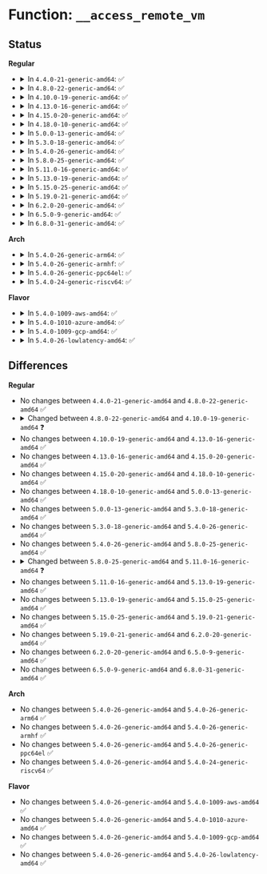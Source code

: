 # Function: <code>__access_remote_vm</code>

## Status
<b>Regular</b>
<ul>
<li>
<details>
<summary>In <code>4.4.0-21-generic-amd64</code>: ✅</summary>

```c
int __access_remote_vm(struct task_struct * tsk, struct mm_struct * mm, long unsigned int addr, void * buf, int len, int write)
```

```json
{
  "name": "__access_remote_vm",
  "collision_type": "Unique Static",
  "inline_type": "No",
  "funcs": [
    {
      "addr": 18446744071580662048,
      "name": "__access_remote_vm",
      "external": false,
      "loc": "mm/memory.c:3659",
      "file": "mm/memory.c",
      "inline": "seen, unknown",
      "caller_inline": [],
      "caller_func": [
        "mm/memory.c:access_remote_vm",
        "mm/memory.c:access_process_vm"
      ]
    }
  ],
  "symbols": [
    {
      "addr": 18446744071580662048,
      "name": "__access_remote_vm",
      "section": ".text",
      "bind": "STB_LOCAL",
      "size": 716
    }
  ]
}
```
</details>
</li>
<li>
<details>
<summary>In <code>4.8.0-22-generic-amd64</code>: ✅</summary>

```c
int __access_remote_vm(struct task_struct * tsk, struct mm_struct * mm, long unsigned int addr, void * buf, int len, int write)
```

```json
{
  "name": "__access_remote_vm",
  "collision_type": "Unique Static",
  "inline_type": "No",
  "funcs": [
    {
      "addr": 18446744071580771776,
      "name": "__access_remote_vm",
      "external": false,
      "loc": "mm/memory.c:3854",
      "file": "mm/memory.c",
      "inline": "seen, unknown",
      "caller_inline": [],
      "caller_func": [
        "mm/memory.c:access_process_vm",
        "mm/memory.c:access_remote_vm"
      ]
    }
  ],
  "symbols": [
    {
      "addr": 18446744071580771776,
      "name": "__access_remote_vm",
      "section": ".text",
      "bind": "STB_LOCAL",
      "size": 795
    }
  ]
}
```
</details>
</li>
<li>
<details>
<summary>In <code>4.10.0-19-generic-amd64</code>: ✅</summary>

```c
int __access_remote_vm(struct task_struct * tsk, struct mm_struct * mm, long unsigned int addr, void * buf, int len, unsigned int gup_flags)
```

```json
{
  "name": "__access_remote_vm",
  "collision_type": "Unique Global",
  "inline_type": "No",
  "funcs": [
    {
      "addr": 18446744071580865792,
      "name": "__access_remote_vm",
      "external": true,
      "loc": "mm/memory.c:3932",
      "file": "mm/memory.c",
      "inline": "seen, unknown",
      "caller_inline": [],
      "caller_func": [
        "kernel/ptrace.c:ptrace_access_vm",
        "mm/memory.c:access_process_vm",
        "mm/memory.c:access_remote_vm"
      ]
    }
  ],
  "symbols": [
    {
      "addr": 18446744071580865792,
      "name": "__access_remote_vm",
      "section": ".text",
      "bind": "STB_GLOBAL",
      "size": 798
    }
  ]
}
```
</details>
</li>
<li>
<details>
<summary>In <code>4.13.0-16-generic-amd64</code>: ✅</summary>

```c
int __access_remote_vm(struct task_struct * tsk, struct mm_struct * mm, long unsigned int addr, void * buf, int len, unsigned int gup_flags)
```

```json
{
  "name": "__access_remote_vm",
  "collision_type": "Unique Global",
  "inline_type": "No",
  "funcs": [
    {
      "addr": 18446744071580910848,
      "name": "__access_remote_vm",
      "external": true,
      "loc": "mm/memory.c:4222",
      "file": "mm/memory.c",
      "inline": "seen, unknown",
      "caller_inline": [],
      "caller_func": [
        "kernel/ptrace.c:ptrace_access_vm",
        "mm/memory.c:access_process_vm",
        "mm/memory.c:access_remote_vm"
      ]
    }
  ],
  "symbols": [
    {
      "addr": 18446744071580910848,
      "name": "__access_remote_vm",
      "section": ".text",
      "bind": "STB_GLOBAL",
      "size": 727
    }
  ]
}
```
</details>
</li>
<li>
<details>
<summary>In <code>4.15.0-20-generic-amd64</code>: ✅</summary>

```c
int __access_remote_vm(struct task_struct * tsk, struct mm_struct * mm, long unsigned int addr, void * buf, int len, unsigned int gup_flags)
```

```json
{
  "name": "__access_remote_vm",
  "collision_type": "Unique Global",
  "inline_type": "No",
  "funcs": [
    {
      "addr": 18446744071581009600,
      "name": "__access_remote_vm",
      "external": true,
      "loc": "mm/memory.c:4400",
      "file": "mm/memory.c",
      "inline": "seen, unknown",
      "caller_inline": [],
      "caller_func": [
        "kernel/ptrace.c:ptrace_access_vm",
        "mm/memory.c:access_process_vm",
        "mm/memory.c:access_remote_vm"
      ]
    }
  ],
  "symbols": [
    {
      "addr": 18446744071581009600,
      "name": "__access_remote_vm",
      "section": ".text",
      "bind": "STB_GLOBAL",
      "size": 786
    }
  ]
}
```
</details>
</li>
<li>
<details>
<summary>In <code>4.18.0-10-generic-amd64</code>: ✅</summary>

```c
int __access_remote_vm(struct task_struct * tsk, struct mm_struct * mm, long unsigned int addr, void * buf, int len, unsigned int gup_flags)
```

```json
{
  "name": "__access_remote_vm",
  "collision_type": "Unique Global",
  "inline_type": "No",
  "funcs": [
    {
      "addr": 18446744071581143248,
      "name": "__access_remote_vm",
      "external": true,
      "loc": "mm/memory.c:4448",
      "file": "mm/memory.c",
      "inline": "seen, unknown",
      "caller_inline": [],
      "caller_func": [
        "kernel/ptrace.c:ptrace_access_vm",
        "mm/memory.c:access_process_vm",
        "mm/memory.c:access_remote_vm"
      ]
    }
  ],
  "symbols": [
    {
      "addr": 18446744071581143248,
      "name": "__access_remote_vm",
      "section": ".text",
      "bind": "STB_GLOBAL",
      "size": 799
    }
  ]
}
```
</details>
</li>
<li>
<details>
<summary>In <code>5.0.0-13-generic-amd64</code>: ✅</summary>

```c
int __access_remote_vm(struct task_struct * tsk, struct mm_struct * mm, long unsigned int addr, void * buf, int len, unsigned int gup_flags)
```

```json
{
  "name": "__access_remote_vm",
  "collision_type": "Unique Global",
  "inline_type": "No",
  "funcs": [
    {
      "addr": 18446744071581223072,
      "name": "__access_remote_vm",
      "external": true,
      "loc": "mm/memory.c:4238",
      "file": "mm/memory.c",
      "inline": "seen, unknown",
      "caller_inline": [],
      "caller_func": [
        "kernel/ptrace.c:ptrace_access_vm",
        "mm/memory.c:access_process_vm",
        "mm/memory.c:access_remote_vm"
      ]
    }
  ],
  "symbols": [
    {
      "addr": 18446744071581223072,
      "name": "__access_remote_vm",
      "section": ".text",
      "bind": "STB_GLOBAL",
      "size": 799
    }
  ]
}
```
</details>
</li>
<li>
<details>
<summary>In <code>5.3.0-18-generic-amd64</code>: ✅</summary>

```c
int __access_remote_vm(struct task_struct * tsk, struct mm_struct * mm, long unsigned int addr, void * buf, int len, unsigned int gup_flags)
```

```json
{
  "name": "__access_remote_vm",
  "collision_type": "Unique Global",
  "inline_type": "No",
  "funcs": [
    {
      "addr": 18446744071581296736,
      "name": "__access_remote_vm",
      "external": true,
      "loc": "mm/memory.c:4289",
      "file": "mm/memory.c",
      "inline": "seen, unknown",
      "caller_inline": [],
      "caller_func": [
        "kernel/ptrace.c:ptrace_access_vm",
        "mm/memory.c:access_process_vm",
        "mm/memory.c:access_remote_vm"
      ]
    }
  ],
  "symbols": [
    {
      "addr": 18446744071581296736,
      "name": "__access_remote_vm",
      "section": ".text",
      "bind": "STB_GLOBAL",
      "size": 814
    }
  ]
}
```
</details>
</li>
<li>
<details>
<summary>In <code>5.4.0-26-generic-amd64</code>: ✅</summary>

```c
int __access_remote_vm(struct task_struct * tsk, struct mm_struct * mm, long unsigned int addr, void * buf, int len, unsigned int gup_flags)
```

```json
{
  "name": "__access_remote_vm",
  "collision_type": "Unique Global",
  "inline_type": "No",
  "funcs": [
    {
      "addr": 18446744071581355504,
      "name": "__access_remote_vm",
      "external": true,
      "loc": "mm/memory.c:4314",
      "file": "mm/memory.c",
      "inline": "seen, unknown",
      "caller_inline": [],
      "caller_func": [
        "kernel/ptrace.c:ptrace_access_vm",
        "mm/memory.c:access_process_vm",
        "mm/memory.c:access_remote_vm"
      ]
    }
  ],
  "symbols": [
    {
      "addr": 18446744071581355504,
      "name": "__access_remote_vm",
      "section": ".text",
      "bind": "STB_GLOBAL",
      "size": 814
    }
  ]
}
```
</details>
</li>
<li>
<details>
<summary>In <code>5.8.0-25-generic-amd64</code>: ✅</summary>

```c
int __access_remote_vm(struct task_struct * tsk, struct mm_struct * mm, long unsigned int addr, void * buf, int len, unsigned int gup_flags)
```

```json
{
  "name": "__access_remote_vm",
  "collision_type": "Unique Global",
  "inline_type": "No",
  "funcs": [
    {
      "addr": 18446744071581553088,
      "name": "__access_remote_vm",
      "external": true,
      "loc": "mm/memory.c:4679",
      "file": "mm/memory.c",
      "inline": "seen, unknown",
      "caller_inline": [],
      "caller_func": [
        "mm/memory.c:access_process_vm",
        "mm/memory.c:access_remote_vm"
      ]
    }
  ],
  "symbols": [
    {
      "addr": 18446744071581553088,
      "name": "__access_remote_vm",
      "section": ".text",
      "bind": "STB_GLOBAL",
      "size": 814
    }
  ]
}
```
</details>
</li>
<li>
<details>
<summary>In <code>5.11.0-16-generic-amd64</code>: ✅</summary>

```c
int __access_remote_vm(struct mm_struct * mm, long unsigned int addr, void * buf, int len, unsigned int gup_flags)
```

```json
{
  "name": "__access_remote_vm",
  "collision_type": "Unique Global",
  "inline_type": "No",
  "funcs": [
    {
      "addr": 18446744071581597744,
      "name": "__access_remote_vm",
      "external": true,
      "loc": "mm/memory.c:4906",
      "file": "mm/memory.c",
      "inline": "seen, unknown",
      "caller_inline": [],
      "caller_func": [
        "mm/memory.c:access_process_vm",
        "mm/memory.c:access_remote_vm"
      ]
    }
  ],
  "symbols": [
    {
      "addr": 18446744071581597744,
      "name": "__access_remote_vm",
      "section": ".text",
      "bind": "STB_GLOBAL",
      "size": 894
    }
  ]
}
```
</details>
</li>
<li>
<details>
<summary>In <code>5.13.0-19-generic-amd64</code>: ✅</summary>

```c
int __access_remote_vm(struct mm_struct * mm, long unsigned int addr, void * buf, int len, unsigned int gup_flags)
```

```json
{
  "name": "__access_remote_vm",
  "collision_type": "Unique Global",
  "inline_type": "No",
  "funcs": [
    {
      "addr": 18446744071581620592,
      "name": "__access_remote_vm",
      "external": true,
      "loc": "mm/memory.c:4973",
      "file": "mm/memory.c",
      "inline": "seen, unknown",
      "caller_inline": [],
      "caller_func": [
        "mm/memory.c:access_process_vm",
        "mm/memory.c:access_remote_vm"
      ]
    }
  ],
  "symbols": [
    {
      "addr": 18446744071581620592,
      "name": "__access_remote_vm",
      "section": ".text",
      "bind": "STB_GLOBAL",
      "size": 895
    }
  ]
}
```
</details>
</li>
<li>
<details>
<summary>In <code>5.15.0-25-generic-amd64</code>: ✅</summary>

```c
int __access_remote_vm(struct mm_struct * mm, long unsigned int addr, void * buf, int len, unsigned int gup_flags)
```

```json
{
  "name": "__access_remote_vm",
  "collision_type": "Unique Global",
  "inline_type": "No",
  "funcs": [
    {
      "addr": 18446744071581888096,
      "name": "__access_remote_vm",
      "external": true,
      "loc": "mm/memory.c:5119",
      "file": "mm/memory.c",
      "inline": "seen, unknown",
      "caller_inline": [],
      "caller_func": [
        "mm/memory.c:access_process_vm",
        "mm/memory.c:access_remote_vm"
      ]
    }
  ],
  "symbols": [
    {
      "addr": 18446744071581888096,
      "name": "__access_remote_vm",
      "section": ".text",
      "bind": "STB_GLOBAL",
      "size": 796
    }
  ]
}
```
</details>
</li>
<li>
<details>
<summary>In <code>5.19.0-21-generic-amd64</code>: ✅</summary>

```c
int __access_remote_vm(struct mm_struct * mm, long unsigned int addr, void * buf, int len, unsigned int gup_flags)
```

```json
{
  "name": "__access_remote_vm",
  "collision_type": "Unique Global",
  "inline_type": "No",
  "funcs": [
    {
      "addr": 18446744071582285808,
      "name": "__access_remote_vm",
      "external": true,
      "loc": "mm/memory.c:5426",
      "file": "mm/memory.c",
      "inline": "seen, unknown",
      "caller_inline": [],
      "caller_func": [
        "mm/memory.c:access_process_vm",
        "mm/memory.c:access_remote_vm"
      ]
    }
  ],
  "symbols": [
    {
      "addr": 18446744071582285808,
      "name": "__access_remote_vm",
      "section": ".text",
      "bind": "STB_GLOBAL",
      "size": 1010
    }
  ]
}
```
</details>
</li>
<li>
<details>
<summary>In <code>6.2.0-20-generic-amd64</code>: ✅</summary>

```c
int __access_remote_vm(struct mm_struct * mm, long unsigned int addr, void * buf, int len, unsigned int gup_flags)
```

```json
{
  "name": "__access_remote_vm",
  "collision_type": "Unique Global",
  "inline_type": "No",
  "funcs": [
    {
      "addr": 18446744071582778512,
      "name": "__access_remote_vm",
      "external": true,
      "loc": "mm/memory.c:5506",
      "file": "mm/memory.c",
      "inline": "seen, unknown",
      "caller_inline": [],
      "caller_func": [
        "mm/memory.c:access_process_vm",
        "mm/memory.c:access_remote_vm"
      ]
    }
  ],
  "symbols": [
    {
      "addr": 18446744071582778512,
      "name": "__access_remote_vm",
      "section": ".text",
      "bind": "STB_GLOBAL",
      "size": 988
    }
  ]
}
```
</details>
</li>
<li>
<details>
<summary>In <code>6.5.0-9-generic-amd64</code>: ✅</summary>

```c
int __access_remote_vm(struct mm_struct * mm, long unsigned int addr, void * buf, int len, unsigned int gup_flags)
```

```json
{
  "name": "__access_remote_vm",
  "collision_type": "Unique Global",
  "inline_type": "No",
  "funcs": [
    {
      "addr": 18446744071582994816,
      "name": "__access_remote_vm",
      "external": true,
      "loc": "mm/memory.c:5697",
      "file": "mm/memory.c",
      "inline": "seen, unknown",
      "caller_inline": [],
      "caller_func": [
        "mm/memory.c:access_process_vm",
        "mm/memory.c:access_remote_vm"
      ]
    }
  ],
  "symbols": [
    {
      "addr": 18446744071582994816,
      "name": "__access_remote_vm",
      "section": ".text",
      "bind": "STB_GLOBAL",
      "size": 1127
    }
  ]
}
```
</details>
</li>
<li>
<details>
<summary>In <code>6.8.0-31-generic-amd64</code>: ✅</summary>

```c
int __access_remote_vm(struct mm_struct * mm, long unsigned int addr, void * buf, int len, unsigned int gup_flags)
```

```json
{
  "name": "__access_remote_vm",
  "collision_type": "Unique Static",
  "inline_type": "No",
  "funcs": [
    {
      "addr": 18446744071583127472,
      "name": "__access_remote_vm",
      "external": false,
      "loc": "mm/memory.c:5923",
      "file": "mm/memory.c",
      "inline": "seen, unknown",
      "caller_inline": [],
      "caller_func": [
        "mm/memory.c:access_process_vm",
        "mm/memory.c:access_remote_vm"
      ]
    }
  ],
  "symbols": [
    {
      "addr": 18446744071583127472,
      "name": "__access_remote_vm",
      "section": ".text",
      "bind": "STB_LOCAL",
      "size": 1100
    }
  ]
}
```
</details>
</li>
</ul>
<b>Arch</b>
<ul>
<li>
<details>
<summary>In <code>5.4.0-26-generic-arm64</code>: ✅</summary>

```c
int __access_remote_vm(struct task_struct * tsk, struct mm_struct * mm, long unsigned int addr, void * buf, int len, unsigned int gup_flags)
```

```json
{
  "name": "__access_remote_vm",
  "collision_type": "Unique Global",
  "inline_type": "No",
  "funcs": [
    {
      "addr": 18446603336492759280,
      "name": "__access_remote_vm",
      "external": true,
      "loc": "mm/memory.c:4314",
      "file": "mm/memory.c",
      "inline": "seen, unknown",
      "caller_inline": [],
      "caller_func": [
        "kernel/ptrace.c:ptrace_access_vm",
        "mm/memory.c:access_process_vm",
        "mm/memory.c:access_remote_vm"
      ]
    }
  ],
  "symbols": [
    {
      "addr": 18446603336492759280,
      "name": "__access_remote_vm",
      "section": ".text",
      "bind": "STB_GLOBAL",
      "size": 468
    }
  ]
}
```
</details>
</li>
<li>
<details>
<summary>In <code>5.4.0-26-generic-armhf</code>: ✅</summary>

```c
int __access_remote_vm(struct task_struct * tsk, struct mm_struct * mm, long unsigned int addr, void * buf, int len, unsigned int gup_flags)
```

```json
{
  "name": "__access_remote_vm",
  "collision_type": "Unique Global",
  "inline_type": "No",
  "funcs": [
    {
      "addr": 3226583032,
      "name": "__access_remote_vm",
      "external": true,
      "loc": "mm/memory.c:4314",
      "file": "mm/memory.c",
      "inline": "seen, unknown",
      "caller_inline": [],
      "caller_func": [
        "kernel/ptrace.c:ptrace_access_vm",
        "mm/memory.c:access_process_vm",
        "mm/memory.c:access_remote_vm"
      ]
    }
  ],
  "symbols": [
    {
      "addr": 3226583032,
      "name": "__access_remote_vm",
      "section": ".text",
      "bind": "STB_GLOBAL",
      "size": 460
    }
  ]
}
```
</details>
</li>
<li>
<details>
<summary>In <code>5.4.0-26-generic-ppc64el</code>: ✅</summary>

```c
int __access_remote_vm(struct task_struct * tsk, struct mm_struct * mm, long unsigned int addr, void * buf, int len, unsigned int gup_flags)
```

```json
{
  "name": "__access_remote_vm",
  "collision_type": "Unique Global",
  "inline_type": "No",
  "funcs": [
    {
      "addr": 13835058055286123520,
      "name": "__access_remote_vm",
      "external": true,
      "loc": "mm/memory.c:4314",
      "file": "mm/memory.c",
      "inline": "seen, unknown",
      "caller_inline": [],
      "caller_func": [
        "kernel/ptrace.c:ptrace_access_vm",
        "mm/memory.c:access_process_vm",
        "mm/memory.c:access_remote_vm"
      ]
    }
  ],
  "symbols": [
    {
      "addr": 13835058055286123520,
      "name": "__access_remote_vm",
      "section": ".text",
      "bind": "STB_GLOBAL",
      "size": 932
    }
  ]
}
```
</details>
</li>
<li>
<details>
<summary>In <code>5.4.0-24-generic-riscv64</code>: ✅</summary>

```c
int __access_remote_vm(struct task_struct * tsk, struct mm_struct * mm, long unsigned int addr, void * buf, int len, unsigned int gup_flags)
```

```json
{
  "name": "__access_remote_vm",
  "collision_type": "Unique Global",
  "inline_type": "No",
  "funcs": [
    {
      "addr": 18446743936272740200,
      "name": "__access_remote_vm",
      "external": true,
      "loc": "mm/memory.c:4314",
      "file": "mm/memory.c",
      "inline": "seen, unknown",
      "caller_inline": [],
      "caller_func": [
        "kernel/ptrace.c:ptrace_access_vm",
        "mm/memory.c:access_process_vm",
        "mm/memory.c:access_remote_vm"
      ]
    }
  ],
  "symbols": [
    {
      "addr": 18446743936272740200,
      "name": "__access_remote_vm",
      "section": ".text",
      "bind": "STB_GLOBAL",
      "size": 424
    }
  ]
}
```
</details>
</li>
</ul>
<b>Flavor</b>
<ul>
<li>
<details>
<summary>In <code>5.4.0-1009-aws-amd64</code>: ✅</summary>

```c
int __access_remote_vm(struct task_struct * tsk, struct mm_struct * mm, long unsigned int addr, void * buf, int len, unsigned int gup_flags)
```

```json
{
  "name": "__access_remote_vm",
  "collision_type": "Unique Global",
  "inline_type": "No",
  "funcs": [
    {
      "addr": 18446744071581324352,
      "name": "__access_remote_vm",
      "external": true,
      "loc": "mm/memory.c:4314",
      "file": "mm/memory.c",
      "inline": "seen, unknown",
      "caller_inline": [],
      "caller_func": [
        "kernel/ptrace.c:ptrace_access_vm",
        "mm/memory.c:access_process_vm",
        "mm/memory.c:access_remote_vm"
      ]
    }
  ],
  "symbols": [
    {
      "addr": 18446744071581324352,
      "name": "__access_remote_vm",
      "section": ".text",
      "bind": "STB_GLOBAL",
      "size": 814
    }
  ]
}
```
</details>
</li>
<li>
<details>
<summary>In <code>5.4.0-1010-azure-amd64</code>: ✅</summary>

```c
int __access_remote_vm(struct task_struct * tsk, struct mm_struct * mm, long unsigned int addr, void * buf, int len, unsigned int gup_flags)
```

```json
{
  "name": "__access_remote_vm",
  "collision_type": "Unique Global",
  "inline_type": "No",
  "funcs": [
    {
      "addr": 18446744071581268112,
      "name": "__access_remote_vm",
      "external": true,
      "loc": "mm/memory.c:4314",
      "file": "mm/memory.c",
      "inline": "seen, unknown",
      "caller_inline": [],
      "caller_func": [
        "kernel/ptrace.c:ptrace_access_vm",
        "mm/memory.c:access_process_vm",
        "mm/memory.c:access_remote_vm"
      ]
    }
  ],
  "symbols": [
    {
      "addr": 18446744071581268112,
      "name": "__access_remote_vm",
      "section": ".text",
      "bind": "STB_GLOBAL",
      "size": 814
    }
  ]
}
```
</details>
</li>
<li>
<details>
<summary>In <code>5.4.0-1009-gcp-amd64</code>: ✅</summary>

```c
int __access_remote_vm(struct task_struct * tsk, struct mm_struct * mm, long unsigned int addr, void * buf, int len, unsigned int gup_flags)
```

```json
{
  "name": "__access_remote_vm",
  "collision_type": "Unique Global",
  "inline_type": "No",
  "funcs": [
    {
      "addr": 18446744071581315552,
      "name": "__access_remote_vm",
      "external": true,
      "loc": "mm/memory.c:4314",
      "file": "mm/memory.c",
      "inline": "seen, unknown",
      "caller_inline": [],
      "caller_func": [
        "kernel/ptrace.c:ptrace_access_vm",
        "mm/memory.c:access_process_vm",
        "mm/memory.c:access_remote_vm"
      ]
    }
  ],
  "symbols": [
    {
      "addr": 18446744071581315552,
      "name": "__access_remote_vm",
      "section": ".text",
      "bind": "STB_GLOBAL",
      "size": 814
    }
  ]
}
```
</details>
</li>
<li>
<details>
<summary>In <code>5.4.0-26-lowlatency-amd64</code>: ✅</summary>

```c
int __access_remote_vm(struct task_struct * tsk, struct mm_struct * mm, long unsigned int addr, void * buf, int len, unsigned int gup_flags)
```

```json
{
  "name": "__access_remote_vm",
  "collision_type": "Unique Global",
  "inline_type": "No",
  "funcs": [
    {
      "addr": 18446744071581379504,
      "name": "__access_remote_vm",
      "external": true,
      "loc": "mm/memory.c:4314",
      "file": "mm/memory.c",
      "inline": "seen, unknown",
      "caller_inline": [],
      "caller_func": [
        "kernel/ptrace.c:ptrace_access_vm",
        "mm/memory.c:access_process_vm",
        "mm/memory.c:access_remote_vm"
      ]
    }
  ],
  "symbols": [
    {
      "addr": 18446744071581379504,
      "name": "__access_remote_vm",
      "section": ".text",
      "bind": "STB_GLOBAL",
      "size": 825
    }
  ]
}
```
</details>
</li>
</ul>

## Differences
<b>Regular</b>
<ul>
<li>
No changes between <code>4.4.0-21-generic-amd64</code> and <code>4.8.0-22-generic-amd64</code> ✅
</li>
<li>
<details>
<summary>Changed between <code>4.8.0-22-generic-amd64</code> and <code>4.10.0-19-generic-amd64</code> ❓</summary>
<ul>
<li>
<b>Param added. </b>
<code>unsigned int gup_flags</code>
</li>
<li>
<b>Param removed. </b>
<code>int write</code>
</li>
</ul>
</details>
</li>
<li>
No changes between <code>4.10.0-19-generic-amd64</code> and <code>4.13.0-16-generic-amd64</code> ✅
</li>
<li>
No changes between <code>4.13.0-16-generic-amd64</code> and <code>4.15.0-20-generic-amd64</code> ✅
</li>
<li>
No changes between <code>4.15.0-20-generic-amd64</code> and <code>4.18.0-10-generic-amd64</code> ✅
</li>
<li>
No changes between <code>4.18.0-10-generic-amd64</code> and <code>5.0.0-13-generic-amd64</code> ✅
</li>
<li>
No changes between <code>5.0.0-13-generic-amd64</code> and <code>5.3.0-18-generic-amd64</code> ✅
</li>
<li>
No changes between <code>5.3.0-18-generic-amd64</code> and <code>5.4.0-26-generic-amd64</code> ✅
</li>
<li>
No changes between <code>5.4.0-26-generic-amd64</code> and <code>5.8.0-25-generic-amd64</code> ✅
</li>
<li>
<details>
<summary>Changed between <code>5.8.0-25-generic-amd64</code> and <code>5.11.0-16-generic-amd64</code> ❓</summary>
<ul>
<li>
<b>Param removed. </b>
<code>struct task_struct * tsk</code>
</li>
<li>
<b>Param reordered. </b>
<code>tsk, mm, addr, buf, len, gup_flags</code> ➡️ <code>mm, addr, buf, len, gup_flags</code>
</li>
</ul>
</details>
</li>
<li>
No changes between <code>5.11.0-16-generic-amd64</code> and <code>5.13.0-19-generic-amd64</code> ✅
</li>
<li>
No changes between <code>5.13.0-19-generic-amd64</code> and <code>5.15.0-25-generic-amd64</code> ✅
</li>
<li>
No changes between <code>5.15.0-25-generic-amd64</code> and <code>5.19.0-21-generic-amd64</code> ✅
</li>
<li>
No changes between <code>5.19.0-21-generic-amd64</code> and <code>6.2.0-20-generic-amd64</code> ✅
</li>
<li>
No changes between <code>6.2.0-20-generic-amd64</code> and <code>6.5.0-9-generic-amd64</code> ✅
</li>
<li>
No changes between <code>6.5.0-9-generic-amd64</code> and <code>6.8.0-31-generic-amd64</code> ✅
</li>
</ul>
<b>Arch</b>
<ul>
<li>
No changes between <code>5.4.0-26-generic-amd64</code> and <code>5.4.0-26-generic-arm64</code> ✅
</li>
<li>
No changes between <code>5.4.0-26-generic-amd64</code> and <code>5.4.0-26-generic-armhf</code> ✅
</li>
<li>
No changes between <code>5.4.0-26-generic-amd64</code> and <code>5.4.0-26-generic-ppc64el</code> ✅
</li>
<li>
No changes between <code>5.4.0-26-generic-amd64</code> and <code>5.4.0-24-generic-riscv64</code> ✅
</li>
</ul>
<b>Flavor</b>
<ul>
<li>
No changes between <code>5.4.0-26-generic-amd64</code> and <code>5.4.0-1009-aws-amd64</code> ✅
</li>
<li>
No changes between <code>5.4.0-26-generic-amd64</code> and <code>5.4.0-1010-azure-amd64</code> ✅
</li>
<li>
No changes between <code>5.4.0-26-generic-amd64</code> and <code>5.4.0-1009-gcp-amd64</code> ✅
</li>
<li>
No changes between <code>5.4.0-26-generic-amd64</code> and <code>5.4.0-26-lowlatency-amd64</code> ✅
</li>
</ul>
